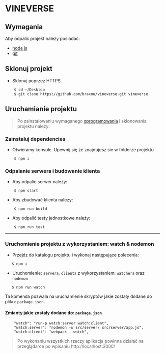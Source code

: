 # VINEVERSE
## Wymagania
Aby odpalić projekt należy posiadać:
- [node js](https://nodejs.org/en/download/)
- [git](https://git-scm.com/downloads)

## Sklonuj projekt
- Sklonuj poprzez HTTPS.
```shell
    $ cd ~/Desktop
    $ git clone https://github.com/braxnu/vineverse.git vineverse
```

## Uruchamianie projektu
> Po zainstalowaniu wymaganego [oprogramowania](https://nodejs.org/) i sklonowania projektu należy:
### Zainstaluj dependencies

- Otwieramy konsole. Upewnij się że znajdujesz sie w folderze projektu
```shell
    $ npm i
```
### Odpalanie serwera i budowanie klienta
- Aby odpalic serwer należy:
```shell
    $ npm start
```
- Aby zbudować klienta należy:
```shell
    $ npm run build
```
- Aby odpalić testy jednostkowe należy:
```shell
    $ npm run test
```
---
### Uruchomienie projektu z wykorzystaniem: watch & nodemon
- Przejdz do katalogu projektu i wykonaj następujące polecenia: 
   
```shell
   $ npm i
``` 
- Uruchomienie: `servera`, `clienta` z wykorzystaniem: `watchera` oraz `nodemon`
 
```shell
   $ npm run watch
```
Ta komenda pozwala na uruchamienie skryptów jakie zostały dodane do pliku: `package.json`.

#### Zmianty jakie zostały dodane do: `package.json`

```JS
    "watch": "run-p watch:server watch:client",
    "watch:server": "nodemon -w src/server/ src/server/app.js",
    "watch:client": "webpack --watch",
``` 


>Po wykonaniu wszystkich rzeczy aplikacja powinna działać na przeglądarce po wpisaniu http://localhost:3000/
